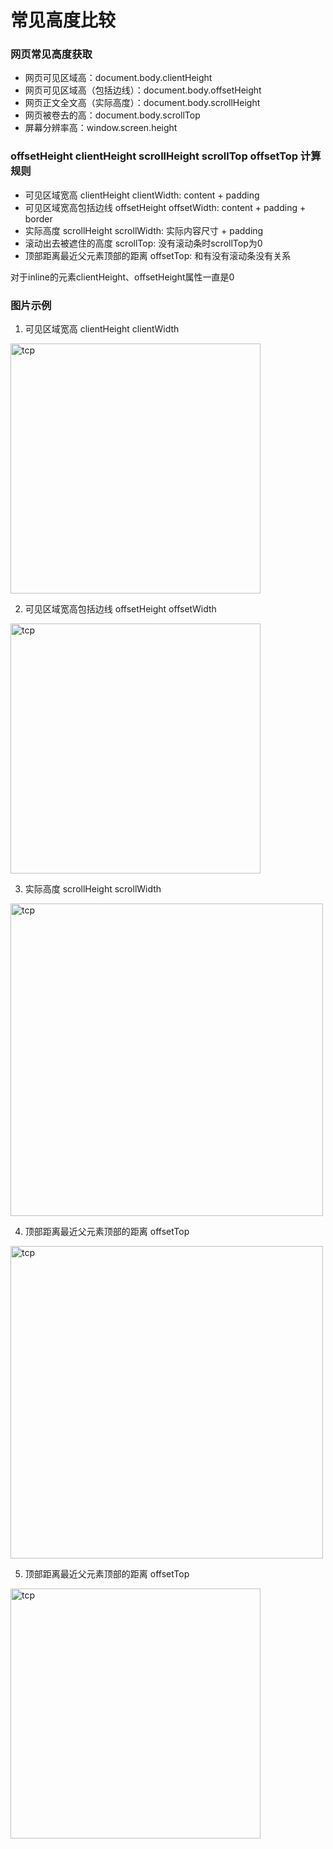 
# 常见高度比较

### 网页常见高度获取
- 网页可见区域高：document.body.clientHeight
- 网页可见区域高（包括边线）：document.body.offsetHeight
- 网页正文全文高（实际高度）：document.body.scrollHeight
- 网页被卷去的高：document.body.scrollTop
- 屏幕分辨率高：window.screen.height

### offsetHeight clientHeight scrollHeight scrollTop offsetTop 计算规则
- 可见区域宽高 clientHeight clientWidth: content + padding
- 可见区域宽高包括边线 offsetHeight offsetWidth: content + padding + border
- 实际高度 scrollHeight scrollWidth: 实际内容尺寸 + padding
- 滚动出去被遮住的高度 scrollTop: 没有滚动条时scrollTop为0
- 顶部距离最近父元素顶部的距离 offsetTop: 和有没有滚动条没有关系


对于inline的元素clientHeight、offsetHeight属性一直是0

### 图片示例
1. 可见区域宽高 clientHeight clientWidth    
<img :src="$withBase('/assets/notes-images/basic/client.png')" alt="tcp" width="400">

2. 可见区域宽高包括边线 offsetHeight offsetWidth   
<img :src="$withBase('/assets/notes-images/basic/offset.png')" alt="tcp" width="400">

3. 实际高度 scrollHeight scrollWidth   
<img :src="$withBase('/assets/notes-images/basic/scroll.png')" alt="tcp" width="500">

4. 顶部距离最近父元素顶部的距离 offsetTop     
<img :src="$withBase('/assets/notes-images/basic/scrollTop.png')" alt="tcp" width="500">

5. 顶部距离最近父元素顶部的距离 offsetTop   
<img :src="$withBase('/assets/notes-images/basic/offsetTop.png')" alt="tcp" width="400">


